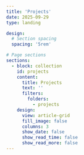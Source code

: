 ```yaml
---
title: 'Projects'
date: 2025-09-29
type: landing

design:
  # Section spacing
  spacing: '5rem'

# Page sections
sections:
  - block: collection
    id: projects
    content:
      title: Projects
      text: ''
      filters:
        folders:
          - projects
    design:
      view: article-grid
      fill_image: false
      columns: 3
      show_date: false
      show_read_time: false
      show_read_more: false
---
```

